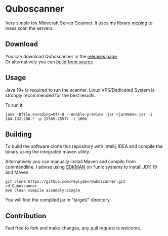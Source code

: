 # Quboscanner
Very simple toy Minecraft Server Scanner.
It uses my library [mcping](https://github.com/replydev/mcping) to mass scan the servers.

## Download

You can download Quboscanner in the [releases page](https://github.com/replydev/Quboscanner/releases/) \
Or alternatively you can [build from source](#building)

## Usage

Java 19+ is required to run the scanner.
Linux VPS/Dedicated System is strongly recommended for the best results.

To run it:

`java -Dfile.encoding=UTF-8 --enable-preview -jar <jarName>.jar -i 164.132.200.* -p 25565-25577 -t 1000`

## Building

To build the software clone this repository with Intellij IDEA
and compile the binary using the integrated maven utility.

Alternatively you can manually install Maven and compile from commandline.
I advise using [SDKMAN](https://sdkman.io/) on *unix systems to install JDK 19 and Maven.

```
git clone https://github.com/replydev/Quboscanner.git
cd Quboscanner
mvn clean compile assembly:single
```

You will find the compiled jar in "target/" directory.

## Contribution

Feel free to fork and make changes, any pull request is welcome.
